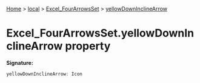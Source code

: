 [Home](./index) &gt; [local](local.md) &gt; [Excel\_FourArrowsSet](local.excel_fourarrowsset.md) &gt; [yellowDownInclineArrow](local.excel_fourarrowsset.yellowdowninclinearrow.md)

# Excel\_FourArrowsSet.yellowDownInclineArrow property


**Signature:**
```javascript
yellowDownInclineArrow: Icon
```
